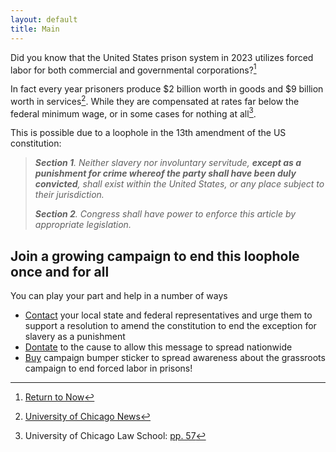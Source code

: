 ```yaml
---
layout: default
title: Main
---
```


Did you know that the United States prison system in 2023 utilizes forced labor for both commercial and governmental corporations?[^1]

In fact every year prisoners produce $2 billion worth in goods and $9 billion worth in services[^2]. While they are compensated at rates far below the federal minimum wage, or in some cases for nothing at all[^3].

This is possible due to a loophole in the 13th amendment of the US constitution:

> ***Section 1**. Neither slavery nor involuntary servitude, **except as a punishment for crime whereof the party shall have been duly convicted**, shall exist within the United     States, or any place subject to their jurisdiction.*
> 
>  ***Section 2**. Congress shall have power to enforce this article by appropriate legislation.*

## Join a growing campaign to end this loophole once and for all 

You can play your part and help in a number of ways

* [Contact](https://myreps.datamade.us/) your local state and federal representatives and urge them to support a resolution to amend the constitution to end the exception for slavery as a punishment
* [Dontate](https://www.zeffy.com/en-US/donation-form/b5686e83-66e2-4024-95fd-47d57f17c7a3) to the cause to allow this message to spread nationwide
* [Buy](https://e7671c-5.myshopify.com/products/28th-amendment-campaign-sticker) campaign bumper sticker to spread awareness about the grassroots campaign to end forced labor in prisons!

[^1]:[Return to Now](https://returntonow.net/2016/06/13/prison-labor-is-the-new-american-slavery/)
[^2]:[University of Chicago News](https://news.uchicago.edu/story/us-prison-labor-programs-violate-fundamental-human-rights-new-report-finds)
[^3]:University of Chicago Law School: [pp. 57](https://chicagounbound.uchicago.edu/cgi/viewcontent.cgi?article=1003&context=ghrc)
